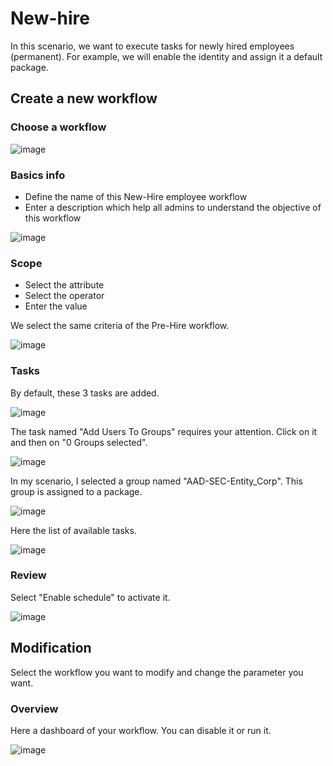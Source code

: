 # New-hire
In this scenario, we want to execute tasks for newly hired employees (permanent). For example, we will enable the identity and assign it a default package.

## Create a new workflow
### Choose a workflow

![image](./images/NewHire_1.png)

### Basics info
- Define the name of this New-Hire employee workflow
- Enter a description which help all admins to understand the objective of this workflow

![image](./images/NewHire_2.png)


### Scope
- Select the attribute
- Select the operator
- Enter the value

We select the same criteria of the Pre-Hire workflow.

![image](./images/NewHire_3.png)

### Tasks
By default, these 3 tasks are added.

![image](./images/PreHire_4.png)

The task named "Add Users To Groups" requires your attention. Click on it and then on "0 Groups selected".

![image](./images/NewHire_4.1.png)

In my scenario, I selected a group named "AAD-SEC-Entity_Corp". This group is assigned to a package.

![image](./images/Pack_Corp.png)

Here the list of available tasks.

![image](./images/PreHire_4.1.png)


### Review
Select "Enable schedule" to activate it.

![image](./images/NewHire_5.png)


## Modification
Select the workflow you want to modify and change the parameter you want.


### Overview
Here a dashboard of your workflow. You can disable it or run it.

![image](./images/NewHire_6.png)




